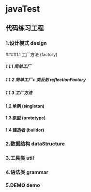 javaTest
=========================

代码练习工程
----------------

### 1.设计模式  design
####1.1 工厂方法 (factory)
##### 1.1.1 简单工厂
##### 1.1.2 简单工厂+ 类反射 reflectionFactory
##### 1.1.3 工厂方法
#### 1.2 单例 (singleton)
#### 1.3 原型 (prototype)
#### 1.4 建造者 (builder)



### 2.数据结构  dataStructure

### 3.工具类   util

### 4.语法类   grammar

### 5.DEMO    demo

